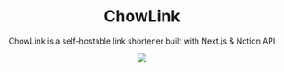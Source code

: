 <div align="center">
  <h1>ChowLink</h1>
  <p>ChowLink is a self-hostable link shortener built with Next.js & Notion API</p>
  <img src="https://github.com/user-attachments/assets/3c682aeb-491a-4791-892b-b0ed822fcda0">
</div>
